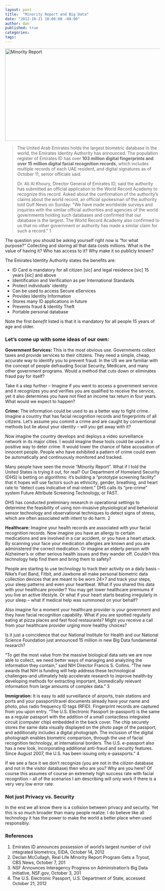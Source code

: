 ```yaml
---
layout: post
title:  "Minority Report and Big Data"
date: "2012-10-21 10:00:00 −08:00"
author: dan
published: true
categories:
tags:
---
```


<img class="lazy img-rounded img-responsive" alt="Minority Report" data-original="https://dl.dropboxusercontent.com/u/300203/blog-images/minorityreport.jpg" width="750" height="300">

> The United Arab Emirates holds the largest biometric database in 
> the world, the Emirates Identity Authority has announced. The 
> population register of Emirates ID has over **103 million digital 
> fingerprints and over 15 million digital facial recognition 
> records**, which includes multiple records of each UAE resident, 
> and digital signatures as of October 11, senior officials said. 
> 
> Dr. Ali Al Khoury, Director General of Emirates ID, said the 
> authority has submitted an official application to the World 
> Record Academy to recognize this record. Asked about the 
> confirmation of the authority’s claims about the world record, an 
> official spokesman of the authority told Gulf News on Sunday: "We 
> have made worldwide surveys and inquiries with the similar 
> official authorities and agencies of the world governments holding 
> such databases and confirmed that our database is the largest. The 
> World Record Academy also confirmed to us that no other government 
> or authority has made a similar claim for such a record." 1 
<!-- more -->

The question you should be asking yourself right now is “for what purpose?” Collecting and storing all that data costs millions. What is the value of having it? Who has access to it? Why make it so publicly known?

The Emirates Identity Authority states the benefits are:

* ID Card is mandatory for all citizen [sic] and legal residence [sic] 15 years [sic] and above
* Identification and Verification as per International Standards
* Protect individuals’ identity
* Can be used to access Secure eServices
* Provides Identity Information
* Stores many ID applications in future
* Prevents fraud & Identity Theft
* Portable personal database

Note the first _benefit_ listed is that it is mandatory for all people 15 years of age and older.

### Let’s come up with some ideas of our own:

**Government Services:** This is the most obvious use. Governments collect taxes and provide services to their citizens. They need a simple, cheap, accurate way to identify you to prevent fraud. In the US we are familiar with the concept of people defrauding Social Security, Medicare, and many other government programs. Would a method that cuts down or eliminates fraud pay for itself?

Take it a step further – Imagine if you went to access a government service and it recognizes you and verifies you are qualified to receive the service, yet it also determines you have not filed an income tax return in four years. What would we expect to happen?

**Crime:** The information could be used to as a better way to fight crime. Imagine a country that has facial recognition records and fingerprints of all citizens. Let’s assume you commit a crime and are caught by conventional methods but lie about your identity – will you get away with it?

Now imagine the country develops and deploys a video surveillance network in its major cities. I would imagine these tools could be used in a positive way to deter crime. It would lower the chance of false accusation of innocent people. People who have exhibited a pattern of crime could even be automatically and continuously monitored and tracked.

Many people have seen the movie “Minority Report”. What if I told the United States is trying it out, for real? Our Department of Homeland Security (DHS) is betting on algorithms: it’s building a “prototype screening facility” that it hopes will use factors such as ethnicity, gender, breathing, and heart rate to “detect cues indicative of mal-intent.” DHS calls its “pre-crime” system Future Attribute Screening Technology, or FAST.

DHS has conducted preliminary research in operational settings to determine the feasibility of using non-invasive physiological and behavioral sensor technology and observational techniques to detect signs of stress, which are often associated with intent to do harm. 2

**Healthcare:** Imagine your health records are associated with your facial recognition records. Now imagine you have an allergy to certain medications and are involved in a car accident, or you have a heart attack. By scanning your face your medication allergies are known and you are administered the correct medication. Or imagine an elderly person with Alzheimer’s or other serious health issues and they wander off. Couldn’t this technology help find them and bring them to safety?

People are starting to use technology to track their activity on a daily basis – Nike’s Fuel Band, Fitbit, and Jawbone all make personal biometric data collection devices that are meant to be worn 24×7 and track your steps, your sleep patterns and even your heartbeat. What if you shared this data with your healthcare provider? You may get lower healthcare premiums if you live an active lifestyle. Or what if your heart starts beating irregularly in your sleep – what if medical help was summoned on your behalf?

Also imagine for a moment your healthcare provider is your government and they have facial recognition capability. What if you are spotted regularly eating at pizza places and fast food restaurants? Might you receive a call from your healthcare provider urging more healthy choices?

Is it just a coincidence that our National Institute for Health and our National Science Foundation just announced 15 million in new Big Data fundamental research?

“To get the most value from the massive biological data sets we are now able to collect, we need better ways of managing and analyzing the information they contain,” said NIH Director Francis S. Collins. “The new awards that NIH is funding will help address these technological challenges–and ultimately help accelerate research to improve health–by developing methods for extracting important, biomedically relevant information from large amounts of complex data.” 3

**Immigration:** It is easy to add surveillance of airports, train stations and ports and your passport/travel documents already have your name and photo, plus radio frequency ID tags (RFID). Fingerprint records are captured from you upon entry.
“The U.S. Electronic Passport (e-passport) is the same as a regular passport with the addition of a small contactless integrated circuit (computer chip) embedded in the back cover. The chip securely stores the same data visually displayed on the photo page of the passport, and additionally includes a digital photograph. The inclusion of the digital photograph enables biometric comparison, through the use of facial recognition technology, at international borders. The U.S. e-passport also has a new look, incorporating additional anti-fraud and security features. Since August 2007, the U.S. has been issuing only e-passports.” 4

If we see a face it we don’t recognize (you are not in the citizen database and not in the visitor database) then who are you? Why are you here? Of course this assumes of course an extremely high success rate with facial recognition – all of the scenarios I am describing will only work if there is a very very low error rate.

### Not just Privacy vs. Security

In the end we all know there is a collision between privacy and security. Yet this is so much broader than many people realize. I do believe like all technology it has the power to make the world a better place when used responsibly.

### References
1.  Emirates ID announces possession of world’s largest number of civil integrated biometrics, EIDA, October 14, 2012
2.  Declan McCullagh, Real Life Minority Report Program Gets a Tryout, CBS News, October 7, 201
3.  NSF Announces Interagency Progress on Administration’s Big Data Initiative, NSF.gov, October 3, 201
4.  The U.S. Electronic Passport, U.S. Department of State, accessed October 21, 2012

